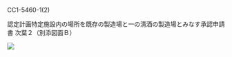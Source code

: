 CC1-5460-1(2)

認定計画特定施設内の場所を既存の製造場と一の清酒の製造場とみなす承認申請書 次葉２（別添図面Ｂ）

![](https://www.nta.go.jp/tmp/9e87887c-9588-4d4b-8457-c3492effd444/images/f20fc1a2a555bb1812dc7ca6881ab671f066ed7d6ad86d4bd1204bd18c6209a6.jpg)